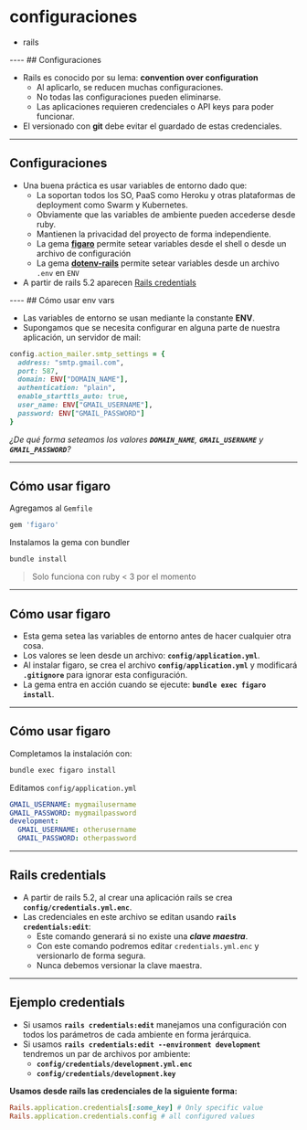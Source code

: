 # configuraciones

<div class="main-list">

* rails

</div>
----
<!-- .slide: data-auto-animate -->
## Configuraciones

* Rails es conocido por su lema: **convention over configuration**
  * Al aplicarlo, se reducen muchas configuraciones.
  * No todas las configuraciones pueden eliminarse.
  * Las aplicaciones requieren credenciales o API keys para poder funcionar.
* El versionado con **git** debe evitar el guardado de estas credenciales.
----
<!-- .slide: data-auto-animate -->
## Configuraciones
<div class="small" >

* Una buena práctica es usar variables de entorno dado que:
  * La soportan todos los SO, PaaS como Heroku y otras
    plataformas de deployment como Swarm y Kubernetes.
  * Obviamente que las variables de ambiente pueden accederse desde ruby.
  * Mantienen la privacidad del proyecto de forma independiente.
  * La gema **[figaro](https://github.com/laserlemon/figaro)** permite setear
    variables desde el shell o desde un archivo de configuración
  * La gema **[dotenv-rails](https://github.com/bkeepers/dotenv)** permite setear
    variables desde un archivo `.env` en `ENV`
* A partir de rails 5.2 aparecen [Rails
  credentials](https://edgeguides.rubyonrails.org/security.html#custom-credentials)
</div>
----
## Cómo usar env vars

* Las variables de entorno se usan mediante la constante **ENV**.
* Supongamos que se necesita configurar en alguna parte de nuestra aplicación,
  un servidor de mail:

<div class="small">

```ruby
config.action_mailer.smtp_settings = {
  address: "smtp.gmail.com",
  port: 587,
  domain: ENV["DOMAIN_NAME"],
  authentication: "plain",
  enable_starttls_auto: true,
  user_name: ENV["GMAIL_USERNAME"],
  password: ENV["GMAIL_PASSWORD"]
}
```

<div class="fragment" >

_¿De qué forma seteamos los valores **`DOMAIN_NAME`**, **`GMAIL_USERNAME`** y
  **`GMAIL_PASSWORD`**?_
</div>
</div>

----
<!-- .slide: data-auto-animate -->
## Cómo usar figaro

Agregamos al `Gemfile`

```ruby
gem 'figaro'
```

Instalamos la gema con bundler

```bash
bundle install
```

> Solo funciona con ruby < 3 por el momento

----
<!-- .slide: data-auto-animate -->
## Cómo usar figaro

* Esta gema setea las variables de entorno antes de hacer cualquier otra cosa.
* Los valores se leen desde un archivo: **`config/application.yml`**.
* Al instalar figaro, se crea el archivo **`config/application.yml`** y
  modificará **`.gitignore`** para ignorar esta configuración.
* La gema entra en acción cuando se ejecute: **`bundle exec figaro install`**.

----
<!-- .slide: data-auto-animate -->
## Cómo usar figaro

Completamos la instalación con:

```bash
bundle exec figaro install
```

Editamos `config/application.yml`

```yaml
GMAIL_USERNAME: mygmailusername
GMAIL_PASSWORD: mygmailpassword
development:
  GMAIL_USERNAME: otherusername
  GMAIL_PASSWORD: otherpassword
```

----

## Rails credentials

* A partir de rails 5.2, al crear una aplicación rails se crea **`config/credentials.yml.enc`**.
* Las credenciales en este archivo se editan usando **`rails
  credentials:edit`**:
  * Este comando generará si no existe una _**clave maestra**_.
  * Con este comando podremos editar `credentials.yml.enc` y versionarlo de
    forma segura.
  * Nunca debemos versionar la clave maestra.
----

## Ejemplo credentials

<div class="small">

* Si usamos **`rails credentials:edit`** manejamos una configuración con todos
  los parámetros de cada ambiente en forma jerárquica.
* Si usamos **`rails credentials:edit --environment development`** tendremos un
  par de archivos por ambiente: 
  * **`config/credentials/development.yml.enc`**
  * **`config/credentials/development.key`**

**Usamos desde rails las credenciales de la siguiente forma:**

```ruby
Rails.application.credentials[:some_key] # Only specific value
Rails.application.credentials.config # all configured values
```

</div>
